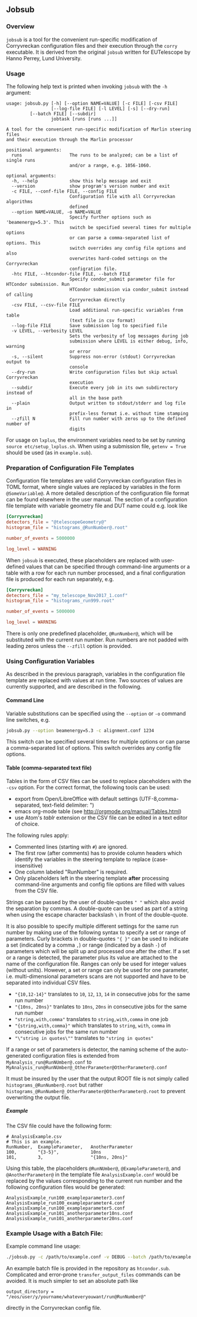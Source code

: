 ## Jobsub

### Overview

`jobsub` is a tool for the convenient run-specific modification of Corryvreckan configuration files and their execution through the `corry` executable. It is derived from the original `jobsub` written for EUTelescope by Hanno Perrey, Lund University.

### Usage

The following help text is printed when invoking `jobsub` with the `-h` argument:

```result
usage: jobsub.py [-h] [--option NAME=VALUE] [-c FILE] [-csv FILE]
                 [--log-file FILE] [-l LEVEL] [-s] [--dry-run]
		 [--batch FILE] [--subdir]
                 jobtask [runs [runs ...]]

A tool for the convenient run-specific modification of Marlin steering files
and their execution through the Marlin processor

positional arguments:
  runs                  The runs to be analyzed; can be a list of single runs
                        and/or a range, e.g. 1056-1060.

optional arguments:
  -h, --help            show this help message and exit
  --version             show program's version number and exit
  -c FILE, --conf-file FILE, --config FILE
                        Configuration file with all Corryvreckan algorithms
                        defined
  --option NAME=VALUE, -o NAME=VALUE
                        Specify further options such as 'beamenergy=5.3'. This
                        switch be specified several times for multiple options
                        or can parse a comma-separated list of options. This
                        switch overrides any config file options and also
                        overwrites hard-coded settings on the Corryvreckan
                        configration file.
  -htc FILE, --htcondor-file FILE, --batch FILE
                        Specify condor_submit parameter file for HTCondor submission. Run
                        HTCondor submission via condor_submit instead of calling
                        Corryvreckan directly
  -csv FILE, --csv-file FILE
                        Load additional run-specific variables from table
                        (text file in csv format)
  --log-file FILE       Save submission log to specified file
  -v LEVEL, --verbosity LEVEL
                        Sets the verbosity of log messages during job
                        submission where LEVEL is either debug, info, warning
                        or error
  -s, --silent          Suppress non-error (stdout) Corryvreckan output to
                        console
  --dry-run             Write configuration files but skip actual Corryvreckan
                        execution
  --subdir              Execute every job in its own subdirectory instead of
                        all in the base path
  --plain               Output written to stdout/stderr and log file in
                        prefix-less format i.e. without time stamping
  --zfill N             Fill run number with zeros up to the defined number of
                        digits
```

For usage on `lxplus`, the environment variables need to be set by running ```source etc/setup_lxplus.sh```.
When using a submission file, `getenv = True` should be used (as in `example.sub`).

### Preparation of Configuration File Templates

Configuration file templates are valid Corryvreckan configuration files in TOML format, where single values are replaced by variables in the form `@SomeVariable@`.
A more detailed description of the configuration file format can be found elsewhere in the user manual.
The section of a configuration file template with variable geometry file and DUT name could e.g. look like

```toml
[Corryvreckan]
detectors_file = "@telescopeGeometry@"
histogram_file = "histograms_@RunNumber@.root"

number_of_events = 5000000

log_level = WARNING
```

When `jobsub` is executed, these placeholders are replaced with user-defined values that can be specified through command-line arguments or a table with a row for each run number processed, and a final configuration file is produced for each run separately, e.g.

```toml
[Corryvreckan]
detectors_file = "my_telescope_Nov2017_1.conf"
histogram_file = "histograms_run999.root"

number_of_events = 5000000

log_level = WARNING
```

There is only one predefined placeholder, `@RunNumber@`, which will be substituted with the current run number. Run numbers are not padded with leading zeros unless the `--zfill` option is provided.

### Using Configuration Variables

As described in the previous paragraph, variables in the configuration file template are replaced with values at run time.
Two sources of values are currently supported, and are described in the following.

#### Command Line
Variable substitutions can be specified using the `--option` or `-o` command line switches, e.g.

```bash
jobsub.py --option beamenergy=5.3 -c alignment.conf 1234
```

This switch can be specified several times for multiple options or can parse a comma-separated list of options. This switch overrides any config file options.

#### Table (comma-separated text file)
Tables in the form of CSV files can be used to replace placeholders with the `-csv` option.
For the correct format, the following tools can be used:
- export from Open/LibreOffice with default settings (UTF-8,comma-separated, text-field delimiter: ")
- emacs org-mode table (see http://orgmode.org/manual/Tables.html)
- use Atom's *tablr* extension
or the CSV file can be edited in a text editor of choice.

The following rules apply:
- Commented lines (starting with `#`) are ignored.
- The first row (after comments) has to provide column headers which identify the variables in the steering template to replace (case-insensitive)
- One column labeled "RunNumber" is required.
- Only placeholders left in the steering template __after__ processing command-line arguments and config file options are filled with values from the CSV file.

Strings can be passed by the user of double-quotes `" "` which also avoid the separation by commas.
A double-quote can be used as part of a string when using the escape character backslash `\` in front of the double-quote.

It is also possible to specify multiple different settings for the same run number by making use of the following syntax to specify a set or range of parameters.
Curly brackets in double-quotes `"{ }"` can be used to indicate a set (indicated by a comma `,`) or range (indicated by a dash `-`) of parameters which will be split up and processed one after the other.
If a set or a range is detected, the parameter plus its value are attached to the name of the configuration file.
Ranges can only be used for integer values (without units).
However, a set or range can oly be used for one parameter, i.e. multi-dimensional parameters scans are not supported and have to be separated into individual CSV files.

* `"{10,12-14}"` translates to `10`, `12`, `13`, `14` in consecutive jobs for the same run number
* `"{10ns, 20ns}"` tranlates to `10ns`, `20ns` in consecutive jobs for the same run number
* `"string,with,comma"` translates to `string,with,comma` in one job
* `"{string,with,comma}"` which translates to `string`, `with`, `comma` in consecutive jobs for the same run number
* `"\"string in quotes\""` translates to `"string in quotes"`

If a range or set of parameters is detector, the naming scheme of the auto-generated configuration files is extended from `MyAnalysis_run@RunNUmber@.conf` to `MyAnalysis_run@RunNUmber@_OtherParameter@OtherParameter@.conf`

It must be insured by the user that the output ROOT file is not simply called `histograms_@RunNumber@.root` but rather `histograms_@RunNumber@_OtherParameter@OtherParameter@.root` to prevent overwriting the output file.

##### Example
The CSV file could have the following form:

```csv
# AnalysisExample.csv
# This is an example.
RunNumber,  ExampleParameter,   AnotherParameter
100,        "{3-5}",            10ns
101,        3,                  "{10ns, 20ns}"
```
Using this table, the placeholders `@RunNUmber@`, `@ExampleParameter@`, and `@AnotherParameter@` in the template file `AnalysisExample.conf` would be replaced by the values corresponding to the current run number and the following configuration files would be generated:
```
AnalysisExample_run100_exampleparameter3.conf
AnalysisExample_run100_exampleparameter4.conf
AnalysisExample_run100_exampleparameter5.conf
AnalysisExample_run101_anotherparameter10ns.conf
AnalysisExample_run101_anotherparameter20ns.conf
```
### Example Usage with a Batch File:

Example command line usage:
```bash
./jobsub.py -c /path/to/example.conf -v DEBUG --batch /path/to/example.sub --subdir <run_number>
```

An example batch file is provided in the repository as `htcondor.sub`.
Complicated and error-prone `transfer_output_files` commands can be avoided. It is much simpler to set an absolute path like
```
output_directory = "/eos/user/y/yourname/whateveryouwant/run@RunNumber@"
```
directly in the Corryvreckan config file.
